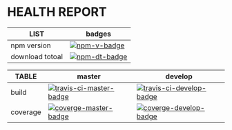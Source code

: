# HEALTH REPORT

| LIST                   | badges                                       |
|------------------------|----------------------------------------------|
| npm version            | [![npm-v-badge][npm-v-badge]][npm-url]       |
| download totoal        | [![npm-dt-badge][npm-dt-badge]][npm-url]     |

| TABLE    | master                                                              | develop                                                                |
|----------|---------------------------------------------------------------------|------------------------------------------------------------------------|
| build    | [![travis-ci-master-badge][travis-ci-master-badge]][travis-ci-url]  | [![travis-ci-develop-badge][travis-ci-develop-badge]][travis-ci-url]   |
| coverage | [![coverge-master-badge][coverge-master-badge]][coverge-master-url] | [![coverge-develop-badge][coverge-develop-badge]][coverge-develop-url] |


[travis-ci-master-badge]: https://api.travis-ci.org/TonyPythoneer/koa2-response-time.svg?branch=master
[travis-ci-develop-badge]: https://api.travis-ci.org/TonyPythoneer/koa2-response-time.svg?branch=develop
[travis-ci-url]: https://travis-ci.org/TonyPythoneer/koa2-response-time

[coverge-master-badge]: https://api.travis-ci.org/TonyPythoneer/koa2-response-time.svg?branch=master
[coverge-master-url]: https://codecov.io/gh/TonyPythoneer/koa2-response-time/branch/master
[coverge-develop-badge]: https://api.travis-ci.org/TonyPythoneer/koa2-response-time.svg?branch=develop
[coverge-develop-url]: https://codecov.io/gh/TonyPythoneer/koa2-response-time/branch/develop

[npm-v-badge]: https://img.shields.io/npm/v/koa2-response-time.svg
[npm-dt-badge]: https://img.shields.io/npm/dt/koa2-response-time.svg
[npm-url]: https://img.shields.io/npm/dt/koa2-response-time.svg
